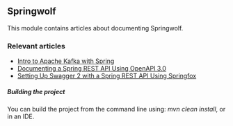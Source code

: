 ## Springwolf

This module contains articles about documenting Springwolf.

### Relevant articles
- [Intro to Apache Kafka with Spring
](https://www.baeldung.com/spring-kafka)
- [Documenting a Spring REST API Using OpenAPI 3.0](https://www.baeldung.com/spring-rest-openapi-documentation)
- [Setting Up Swagger 2 with a Spring REST API Using Springfox](https://www.baeldung.com/swagger-2-documentation-for-spring-rest-api)

##### Building the project
You can build the project from the command line using: *mvn clean install*, or in an IDE.
